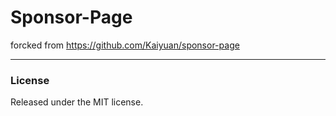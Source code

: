 # Sponsor-Page

forcked from https://github.com/Kaiyuan/sponsor-page

---

### License

Released under the MIT license.
